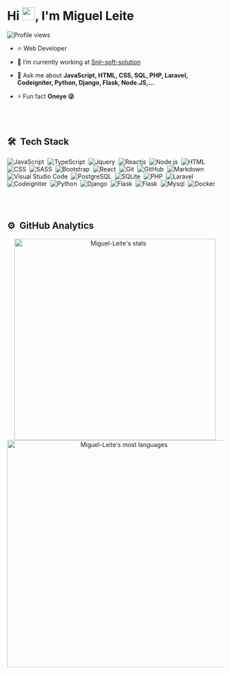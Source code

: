 <h1 align="left">Hi <img src="https://raw.githubusercontent.com/kaueMarques/kaueMarques/master/hi.gif" width="30px">, I'm Miguel Leite</h1>

<p align="left"> <img src="https://komarev.com/ghpvc/?username=Miguel-Leite&color=yellow" alt="Profile views" /> </p>

- 🔥 Web Developer

- 🔭 I’m currently working at [Snir-soft-solution](https://github.com/Snir-soft-solution)

- 💬 Ask me about **JavaScript, HTML, CSS, SQL, PHP, Laravel, Codeigniter, Python, Django, Flask, Node.JS,...**

- ⚡ Fun fact **Oneye 😜**

<br><br>

## 🛠 &nbsp;Tech Stack

![JavaScript](https://img.shields.io/badge/-JavaScript-05122A?style=flat&logo=javascript)&nbsp;
![TypeScript](https://img.shields.io/badge/-TypeScript-05122A?style=flat&logo=typescript)&nbsp;
![Jquery](https://img.shields.io/badge/-Jquery-05122A?style=flat&logo=jquery)&nbsp;
![Reactjs](https://img.shields.io/badge/-Reactjs-05122A?style=flat&logo=reactjs)&nbsp;
![Node.js](https://img.shields.io/badge/-Node.js-05122A?style=flat&logo=node.js)&nbsp;
![HTML](https://img.shields.io/badge/-HTML-05122A?style=flat&logo=HTML5)&nbsp;
![CSS](https://img.shields.io/badge/-CSS-05122A?style=flat&logo=CSS3&logoColor=1572B6)&nbsp;
![SASS](https://img.shields.io/badge/-SASS-05122A?style=flat&logo=SASS)&nbsp;
![Bootstrap](https://img.shields.io/badge/-Bootstrap-05122A?style=flat&logo=bootstrap)&nbsp;
![React](https://img.shields.io/badge/-React-05122A?style=flat&logo=react)&nbsp;
![Git](https://img.shields.io/badge/-Git-05122A?style=flat&logo=git)&nbsp;
![GitHub](https://img.shields.io/badge/-GitHub-05122A?style=flat&logo=github)&nbsp;
![Markdown](https://img.shields.io/badge/-Markdown-05122A?style=flat&logo=markdown)&nbsp;
![Visual Studio Code](https://img.shields.io/badge/-Visual%20Studio%20Code-05122A?style=flat&logo=visual-studio-code&logoColor=007ACC)&nbsp;
![PostgreSQL](https://img.shields.io/badge/-PostgreSQL-05122A?style=flat&logo=postgresql)&nbsp;
![SQLite](https://img.shields.io/badge/-SQLite-05122A?style=flat&logo=sqlite)&nbsp;
![PHP](https://img.shields.io/badge/-PHP-05122A?style=flat&logo=php)&nbsp;
![Laravel](https://img.shields.io/badge/-Laravel-05122A?style=flat&logo=laravel)&nbsp;
![Codeigniter](https://img.shields.io/badge/-Codeigniter-05122A?style=flat&logo=codeigniter)&nbsp;
![Python](https://img.shields.io/badge/-Python-05122A?style=flat&logo=python)&nbsp;
![Django](https://img.shields.io/badge/-Django-05122A?style=flat&logo=django)&nbsp;
![Flask](https://img.shields.io/badge/-Flask-05122A?style=flat&logo=flask)&nbsp;
![Flask](https://img.shields.io/badge/-Graphql-05122A?style=flat&logo=grpahql)&nbsp;
![Mysql](https://img.shields.io/badge/-Mysql-05122A?style=flat&logo=mysql)&nbsp;
![Docker](https://img.shields.io/badge/-Docker-05122A?style=flat&logo=docker)&nbsp;

<br><br>

## ⚙️ &nbsp;GitHub Analytics

<p align="center">
<img width="470em" src="https://github-readme-stats.vercel.app/api?username=Miguel-Leite&show_icons=true&theme=vision-friendly-dark" alt="Miguel-Leite's stats"/>
<img width="530em" src="https://github-readme-stats.vercel.app/api/top-langs/?username=Miguel-Leite&layout=compact&theme=vision-friendly-dark" alt="Miguel-Leite's most languages"/>
</p>

<br><br>

<!-- <img align="left" src="https://github.com/AlienDev66/AlienDev66/blob/master/undraw_developer_activity_bv83.svg" alt="Illustration of AlienDev66" width=265px height=265px/>
 -->
<!--
**Miguel-Leite/Miguel-Leite** is a ✨ _special_ ✨ repository because its `README.md` (this file) appears on your GitHub profile.

Here are some ideas to get you started:

- 🔭 I’m currently working on ...
- 🌱 I’m currently learning ...
- 👯 I’m looking to collaborate on ...
- 🤔 I’m looking for help with ...
- 💬 Ask me about ...
- 📫 How to reach me: ...
- 😄 Pronouns: ...
- ⚡ Fun fact: ...
-->
